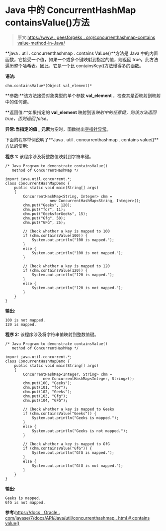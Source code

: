 # Java 中的 ConcurrentHashMap containsValue()方法

> 原文:[https://www . geesforgeks . org/concurrenthashmap-contains value-method-in-Java/](https://www.geeksforgeeks.org/concurrenthashmap-containsvalue-method-in-java/)

**java . util . concurrenthashmap . contains VaLue()**方法是 Java 中的内置函数，它接受一个值，如果一个或多个键映射到指定的值，则返回 true。此方法遍历整个哈希表。因此，它是一个比 containsKey()方法慢得多的函数。

**语法:**

```
chm.containsValue*(Object val_element)*
```

**参数:**该方法接受对象类型的单个参数 **val_element** ，检查其是否映射到映射中的任何键。

**返回值:**如果指定的 **val_element** 映射到该*映射中的任意键，则该方法返回 true，否则返回 false。*

**异常:**当指定的**值 _ 元素**为空时，函数抛出[空指针异常](https://docs.oracle.com/javase/7/docs/api/java/lang/NullPointerException.html)。

下面的程序举例说明了**Java . util . concurrenthashmap . contains value()**方法的使用:

**程序 1:** 该程序涉及将整数值映射到字符串键。

```
/* Java Program to demonstrate containsValue()
   method of ConcurrentHashMap */

import java.util.concurrent.*;
class ConcurrentHashMapDemo {
    public static void main(String[] args)
    {
        ConcurrentHashMap<String, Integer> chm = 
                    new ConcurrentHashMap<String, Integer>();
        chm.put("Geeks", 120);
        chm.put("for", 11);
        chm.put("GeeksforGeeks", 15);
        chm.put("Gfg", 50);
        chm.put("GFG", 25);

        // Check whether a key is mapped to 100
        if (chm.containsValue(100)) {
            System.out.println("100 is mapped.");
        }
        else {
            System.out.println("100 is not mapped.");
        }

        // Check whether a key is mapped to 120
        if (chm.containsValue(120)) {
            System.out.println("120 is mapped.");
        }
        else {
            System.out.println("120 is not mapped.");
        }
    }
}
```

**输出:**

```
100 is not mapped.
120 is mapped.

```

**程序 2:** 该程序涉及将字符串值映射到整数值键。

```
/* Java Program to demonstrate containsValue()
   method of ConcurrentHashMap */

import java.util.concurrent.*;
class ConcurrentHashMapDemo {
    public static void main(String[] args)
    {
        ConcurrentHashMap<Integer, String> chm = 
                 new ConcurrentHashMap<Integer, String>();
        chm.put(100, "Geeks");
        chm.put(101, "for");
        chm.put(102, "Geeks");
        chm.put(103, "Gfg");
        chm.put(104, "GFG");

        // Check whether a key is mapped to Geeks
        if (chm.containsValue("Geeks")) {
            System.out.println("Geeks is mapped.");
        }
        else {
            System.out.println("Geeks is not mapped.");
        }

        // Check whether a key is mapped to GfG
        if (chm.containsValue("GfG")) {
            System.out.println("GfG is mapped.");
        }
        else {
            System.out.println("GfG is not mapped.");
        }
    }
}
```

**输出:**

```
Geeks is mapped.
GfG is not mapped.

```

**参考:**[https://docs . Oracle . com/javase/7/docs/API/Java/util/concurrenthashmap . html # contains value()](https://docs.oracle.com/javase/7/docs/api/java/util/concurrent/ConcurrentHashMap.html#containsValue(java.lang.Object))